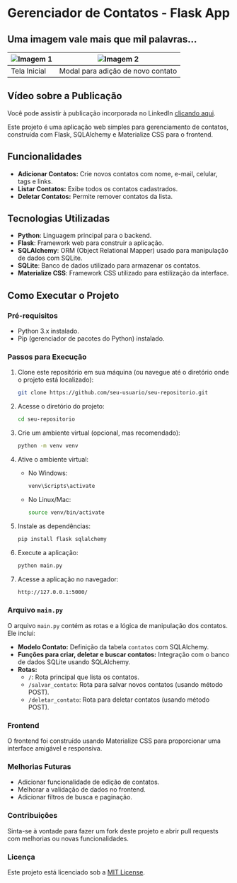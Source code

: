 # Gerenciador de Contatos - Flask App
## Uma imagem vale mais que mil palavras...
| ![Imagem 1](https://github.com/user-attachments/assets/fca18e37-1eaf-4f85-9657-adec11c011ad) | ![Imagem 2](https://github.com/user-attachments/assets/f8a53efc-8832-4798-94cc-66552e801fad) |
|---------------------------------------------------------------------------------------------------|---------------------------------------------------------------------------------------------------|
| Tela Inicial                                                                          | Modal para adição de novo contato                                                                           |

## Vídeo sobre a Publicação

Você pode assistir à publicação incorporada no LinkedIn [clicando aqui](https://www.linkedin.com/embed/feed/update/urn:li:ugcPost:7025985433931034624).

Este projeto é uma aplicação web simples para gerenciamento de contatos, construída com Flask, SQLAlchemy e Materialize CSS para o frontend.

## Funcionalidades

- **Adicionar Contatos:** Crie novos contatos com nome, e-mail, celular, tags e links.
- **Listar Contatos:** Exibe todos os contatos cadastrados.
- **Deletar Contatos:** Permite remover contatos da lista.

## Tecnologias Utilizadas

- **Python**: Linguagem principal para o backend.
- **Flask**: Framework web para construir a aplicação.
- **SQLAlchemy**: ORM (Object Relational Mapper) usado para manipulação de dados com SQLite.
- **SQLite**: Banco de dados utilizado para armazenar os contatos.
- **Materialize CSS**: Framework CSS utilizado para estilização da interface.

## Como Executar o Projeto

### Pré-requisitos

- Python 3.x instalado.
- Pip (gerenciador de pacotes do Python) instalado.

### Passos para Execução

1. Clone este repositório em sua máquina (ou navegue até o diretório onde o projeto está localizado):

   ```bash
   git clone https://github.com/seu-usuario/seu-repositorio.git
2. Acesse o diretório do projeto:
    ```bash
    cd seu-repositorio

3. Crie um ambiente virtual (opcional, mas recomendado):
    ```bash
    python -m venv venv

4. Ative o ambiente virtual:
   
   - No Windows:
     ```bash
     venv\Scripts\activate

   - No Linux/Mac:
     ```bash
     source venv/bin/activate

5. Instale as dependências:
    ```bash
    pip install flask sqlalchemy

6. Execute a aplicação:
    ```bash
    python main.py

7. Acesse a aplicação no navegador:
    ```bash
    http://127.0.0.1:5000/
    
### Arquivo `main.py`

O arquivo `main.py` contém as rotas e a lógica de manipulação dos contatos. Ele inclui:

- **Modelo Contato:** Definição da tabela `contatos` com SQLAlchemy.
- **Funções para criar, deletar e buscar contatos:** Integração com o banco de dados SQLite usando SQLAlchemy.
- **Rotas:**
  - `/`: Rota principal que lista os contatos.
  - `/salvar_contato`: Rota para salvar novos contatos (usando método POST).
  - `/deletar_contato`: Rota para deletar contatos (usando método POST).

### Frontend

O frontend foi construído usando Materialize CSS para proporcionar uma interface amigável e responsiva.

### Melhorias Futuras

- Adicionar funcionalidade de edição de contatos.
- Melhorar a validação de dados no frontend.
- Adicionar filtros de busca e paginação.

### Contribuições

Sinta-se à vontade para fazer um fork deste projeto e abrir pull requests com melhorias ou novas funcionalidades.

### Licença

Este projeto está licenciado sob a [MIT License](LICENSE).
